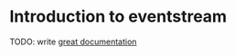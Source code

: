 # Introduction to eventstream

TODO: write [great documentation](http://jacobian.org/writing/great-documentation/what-to-write/)
